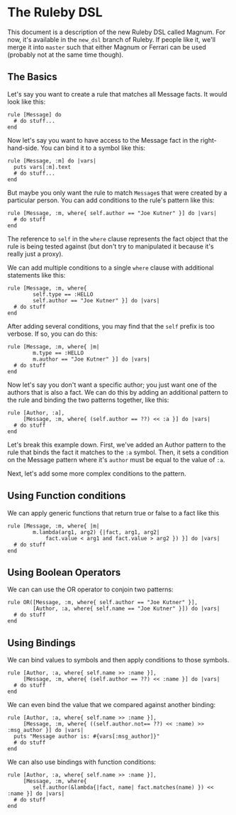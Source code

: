 # The Ruleby DSL

This document is a description of the new Ruleby DSL called Magnum.  For now, it's available in the `new_dsl` branch of Ruleby.  If people like it, we'll merge it into `master` such that either Magnum or Ferrari can be used (probably not at the same time though).

## The Basics

Let's say you want to create a rule that matches all Message facts.  It would look like this:

    rule [Message] do 
      # do stuff...
    end

Now let's say you want to have access to the Message fact in the right-hand-side.  You can bind it to a symbol like this:

    rule [Message, :m] do |vars|
      puts vars[:m].text
      # do stuff...
    end

But maybe you only want the rule to match `Message`s that were created by a particular person.  You can add conditions to the rule's pattern like this:

    rule [Message, :m, where{ self.author == "Joe Kutner" }] do |vars|
      # do stuff
    end

The reference to `self` in the `where` clause represents the fact object that the rule is being tested against (but don't try to manipulated it because it's really just a proxy).

We can add multiple conditions to a single `where` clause with additional statements like this:

    rule [Message, :m, where{ 
            self.type == :HELLO
            self.author == "Joe Kutner" }] do |vars|
      # do stuff
    end

After adding several conditions, you may find that the `self` prefix is too verbose.  If so, you can do this:

    rule [Message, :m, where{ |m|
            m.type == :HELLO
            m.author == "Joe Kutner" }] do |vars|
      # do stuff
    end

Now let's say you don't want a specific author; you just want one of the authors that is also a fact.  We can do this by adding an additional pattern to the rule and binding the two patterns together, like this:

    rule [Author, :a], 
         [Message, :m, where{ (self.author == ??) << :a }] do |vars|
      # do stuff
    end

Let's break this example down.  First, we've added an Author pattern to the rule that binds the fact it matches to the `:a` symbol.  Then, it sets a condition on the Message pattern where it's `author` must be equal to the value of `:a`.

Next, let's add some more complex conditions to the pattern. 

## Using Function conditions

We can apply generic functions that return true or false to a fact like this

    rule [Message, :m, where{ |m|
            m.lambda(arg1, arg2) {|fact, arg1, arg2| 
                fact.value < arg1 and fact.value > arg2 }) }] do |vars|
      # do stuff
    end

## Using Boolean Operators

We can can use the OR operator to conjoin two patterns:

    rule OR([Message, :m, where{ self.author == "Joe Kutner" }], 
            [Author, :a, where{ self.name == "Joe Kutner" }]) do |vars|
      # do stuff
    end

## Using Bindings

We can bind values to symbols and then apply conditions to those symbols. 

    rule [Author, :a, where{ self.name >> :name }],
         [Message, :m, where{ (self.author == ??) << :name }] do |vars|
      # do stuff
    end

We can even bind the value that we compared against another binding:

    rule [Author, :a, where{ self.name >> :name }],
         [Message, :m, where{ ((self.author.not== ??) << :name) >> :msg_author }] do |vars|
      puts "Message author is: #{vars[:msg_author]}"
      # do stuff
    end

We can also use bindings with function conditions:

    rule [Author, :a, where{ self.name >> :name }],
         [Message, :m, where{ 
            self.author(&lambda{|fact, name| fact.matches(name) }) << :name }] do |vars|
      # do stuff
    end

